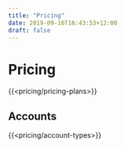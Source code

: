 ```yaml
---
title: "Pricing"
date: 2019-09-16T16:43:53+12:00
draft: false
---
```


# Pricing

{{<pricing/pricing-plans>}}


## Accounts

{{<pricing/account-types>}}
